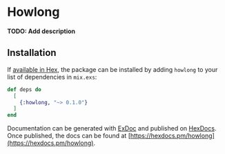 # Howlong

**TODO: Add description**

## Installation

If [available in Hex](https://hex.pm/docs/publish), the package can be installed
by adding `howlong` to your list of dependencies in `mix.exs`:

```elixir
def deps do
  [
    {:howlong, "~> 0.1.0"}
  ]
end
```

Documentation can be generated with [ExDoc](https://github.com/elixir-lang/ex_doc)
and published on [HexDocs](https://hexdocs.pm). Once published, the docs can
be found at [https://hexdocs.pm/howlong](https://hexdocs.pm/howlong).

